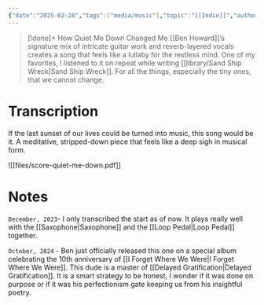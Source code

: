 ```yaml
---
{"date":"2025-02-28","tags":["media/music"],"topic":"[[Indie]]","author":"[[Ben Howard|Ben Howard]]","year":2012,"publish":true,"PassFrontmatter":true}
---
```


>[!done]+ How Quiet Me Down Changed Me
>[[Ben Howard]]’s signature mix of intricate guitar work and reverb-layered vocals creates a song that feels like a lullaby for the restless mind. One of my favorites, I listened to it on repeat while writing [[library/Sand Ship Wreck\|Sand Ship Wreck]]. For all the things, especially the tiny ones, that we cannot change.

# Transcription
If the last sunset of our lives could be turned into music, this song would be it. A meditative, stripped-down piece that feels like a deep sigh in musical form. 

![[files/score-quiet-me-down.pdf]]
# Notes
`December, 2023`- I only transcribed the start as of now. It plays really well with the [[Saxophone\|Saxophone]] and the [[Loop Pedal\|Loop Pedal]] together. 

`October, 2024` - Ben just officially released this one on a special album celebrating the 10th anniversary of [[I Forget Where We Were\|I Forget Where We Were]]. This dude is a master of [[Delayed Gratification\|Delayed Gratification]]. It is a smart strategy to be honest, I wonder if it was done on purpose or if it was his perfectionism gate keeping us from his insightful poetry. 